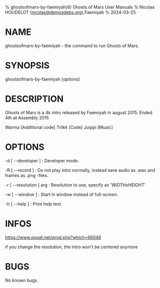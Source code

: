% ghostsofmars-by-faemiyah(6) Ghosts of Mars User Manuals
% Nicolas HOUDELOT (nicolas@demosdebs.org),Faemiyah
% 2024-03-25

# NAME
ghostsofmars-by-faemiyah - the command to run Ghosts of Mars.

# SYNOPSIS
ghostsofmars-by-faemiyah [*options*]

# DESCRIPTION
Ghosts of Mars is a 4k intro released by Faemiyah in august 2015.
Ended 4th at Assembly 2015

Warma [Additional code]
Trilkk [Code]
Juippi [Music]

# OPTIONS
\-d [ --developer ]
:    Developer mode.
 
\-R [ --record ]
:    Do not play intro normally, instead save audio as .wav and frames as .png -files.

\-r [ --resolution ] arg
:    Resolution to use, specify as 'WIDTHxHEIGHT'

\-w [ --window ]
:    Start in window instead of full-screen.
      
\-h [ --help ] 
:    Print help text.

# INFOS
https://www.pouet.net/prod.php?which=66046

if you change the resolution, the intro won't be centered anymore

# BUGS
No known bugs.
